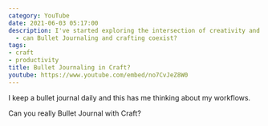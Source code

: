 ```yaml
---
category: YouTube
date: 2021-06-03 05:17:00
description: I've started exploring the intersection of creativity and productivity
  - can Bullet Journaling and crafting coexist?
tags:
- craft
- productivity
title: Bullet Journaling in Craft?
youtube: https://www.youtube.com/embed/no7CvJeZ8W0
---
```


I keep a bullet journal daily and this has me thinking about my workflows.

Can you really Bullet Journal with Craft?
